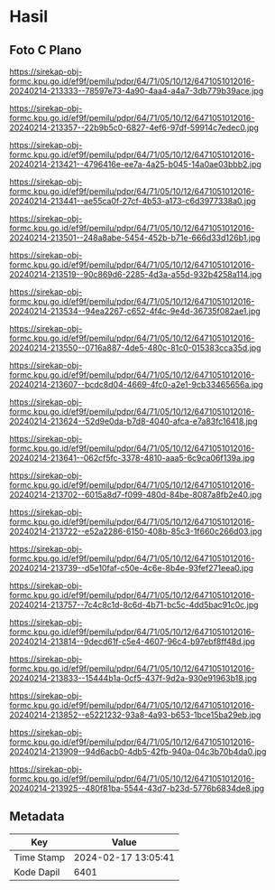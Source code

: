 # Hasil

## Foto C Plano

https://sirekap-obj-formc.kpu.go.id/ef9f/pemilu/pdpr/64/71/05/10/12/6471051012016-20240214-213333--78597e73-4a90-4aa4-a4a7-3db779b39ace.jpg

https://sirekap-obj-formc.kpu.go.id/ef9f/pemilu/pdpr/64/71/05/10/12/6471051012016-20240214-213357--22b9b5c0-6827-4ef6-97df-59914c7edec0.jpg

https://sirekap-obj-formc.kpu.go.id/ef9f/pemilu/pdpr/64/71/05/10/12/6471051012016-20240214-213421--4796416e-ee7a-4a25-b045-14a0ae03bbb2.jpg

https://sirekap-obj-formc.kpu.go.id/ef9f/pemilu/pdpr/64/71/05/10/12/6471051012016-20240214-213441--ae55ca0f-27cf-4b53-a173-c6d3977338a0.jpg

https://sirekap-obj-formc.kpu.go.id/ef9f/pemilu/pdpr/64/71/05/10/12/6471051012016-20240214-213501--248a8abe-5454-452b-b71e-666d33d126b1.jpg

https://sirekap-obj-formc.kpu.go.id/ef9f/pemilu/pdpr/64/71/05/10/12/6471051012016-20240214-213519--90c869d6-2285-4d3a-a55d-932b4258a114.jpg

https://sirekap-obj-formc.kpu.go.id/ef9f/pemilu/pdpr/64/71/05/10/12/6471051012016-20240214-213534--94ea2267-c652-4f4c-9e4d-36735f082ae1.jpg

https://sirekap-obj-formc.kpu.go.id/ef9f/pemilu/pdpr/64/71/05/10/12/6471051012016-20240214-213550--0716a887-4de5-480c-81c0-015383cca35d.jpg

https://sirekap-obj-formc.kpu.go.id/ef9f/pemilu/pdpr/64/71/05/10/12/6471051012016-20240214-213607--bcdc8d04-4669-4fc0-a2e1-9cb33465656a.jpg

https://sirekap-obj-formc.kpu.go.id/ef9f/pemilu/pdpr/64/71/05/10/12/6471051012016-20240214-213624--52d9e0da-b7d8-4040-afca-e7a83fc16418.jpg

https://sirekap-obj-formc.kpu.go.id/ef9f/pemilu/pdpr/64/71/05/10/12/6471051012016-20240214-213641--062cf5fc-3378-4810-aaa5-6c9ca06f139a.jpg

https://sirekap-obj-formc.kpu.go.id/ef9f/pemilu/pdpr/64/71/05/10/12/6471051012016-20240214-213702--6015a8d7-f099-480d-84be-8087a8fb2e40.jpg

https://sirekap-obj-formc.kpu.go.id/ef9f/pemilu/pdpr/64/71/05/10/12/6471051012016-20240214-213722--e52a2286-6150-408b-85c3-1f660c266d03.jpg

https://sirekap-obj-formc.kpu.go.id/ef9f/pemilu/pdpr/64/71/05/10/12/6471051012016-20240214-213739--d5e10faf-c50e-4c6e-8b4e-93fef271eea0.jpg

https://sirekap-obj-formc.kpu.go.id/ef9f/pemilu/pdpr/64/71/05/10/12/6471051012016-20240214-213757--7c4c8c1d-8c6d-4b71-bc5c-4dd5bac91c0c.jpg

https://sirekap-obj-formc.kpu.go.id/ef9f/pemilu/pdpr/64/71/05/10/12/6471051012016-20240214-213814--9decd61f-c5e4-4607-96c4-b97ebf8ff48d.jpg

https://sirekap-obj-formc.kpu.go.id/ef9f/pemilu/pdpr/64/71/05/10/12/6471051012016-20240214-213833--15444b1a-0cf5-437f-9d2a-930e91963b18.jpg

https://sirekap-obj-formc.kpu.go.id/ef9f/pemilu/pdpr/64/71/05/10/12/6471051012016-20240214-213852--e5221232-93a8-4a93-b653-1bce15ba29eb.jpg

https://sirekap-obj-formc.kpu.go.id/ef9f/pemilu/pdpr/64/71/05/10/12/6471051012016-20240214-213909--94d6acb0-4db5-42fb-940a-04c3b70b4da0.jpg

https://sirekap-obj-formc.kpu.go.id/ef9f/pemilu/pdpr/64/71/05/10/12/6471051012016-20240214-213925--480f81ba-5544-43d7-b23d-5776b6834de8.jpg


## Metadata

| Key        | Value               |
| ---------- | ------------------- |
| Time Stamp | 2024-02-17 13:05:41 |
| Kode Dapil | 6401                |



